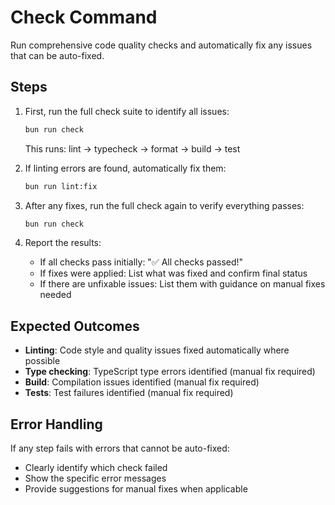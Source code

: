 # Check Command

Run comprehensive code quality checks and automatically fix any issues that can be auto-fixed.

## Steps

1. First, run the full check suite to identify all issues:

   ```bash
   bun run check
   ```

   This runs: lint → typecheck → format → build → test

2. If linting errors are found, automatically fix them:

   ```bash
   bun run lint:fix
   ```

3. After any fixes, run the full check again to verify everything passes:

   ```bash
   bun run check
   ```

4. Report the results:
   - If all checks pass initially: "✅ All checks passed!"
   - If fixes were applied: List what was fixed and confirm final status
   - If there are unfixable issues: List them with guidance on manual fixes needed

## Expected Outcomes

- **Linting**: Code style and quality issues fixed automatically where possible
- **Type checking**: TypeScript type errors identified (manual fix required)
- **Build**: Compilation issues identified (manual fix required)
- **Tests**: Test failures identified (manual fix required)

## Error Handling

If any step fails with errors that cannot be auto-fixed:

- Clearly identify which check failed
- Show the specific error messages
- Provide suggestions for manual fixes when applicable
